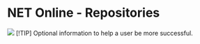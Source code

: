 # NET Online - Repositories

![](http://www.ccrn.ru/images/images/11b_yanov_bad.png)
[!TIP]
Optional information to help a user be more successful.
